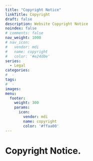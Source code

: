 ```yaml
---
title: "Copyright Notice"
linkTitle: Copyright
draft: false
description: Website Copyright Notice
noindex: false
# comments: false
nav_weight: 1000
# nav_icon:
#   vendor: mdi
#   name: copyright
#   color: '#e24d0e'
series:
  - Legal
categories:
#  - 
tags:
#  - 
images:
menu:
  footer:
    weight: 300
    params:
      icon:
        vendor: mdi
        name: copyright
        color: '#ffaa00'
---
```


# Copyright Notice.

<!--more-->



